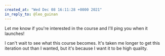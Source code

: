 ```yaml
---
created_at: "Wed Dec 08 16:11:28 +0000 2021"
in_reply_to: @leo_guinan
---
```


Let me know if you're interested in the course and I'll ping you when it launches!

I can't wait to see what this course becomes. It's taken me longer to get this iteration out than I wanted, but it's because I want it to be high quality.